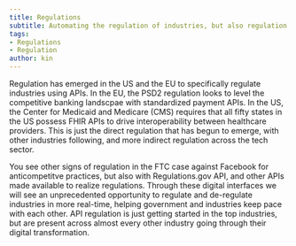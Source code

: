 ```yaml
---
title: Regulations
subtitle: Automating the regulation of industries, but also regulation and de-regulation.
tags:
- Regulations
- Regulation
author: kin
---
```


Regulation has emerged in the US and the EU to specifically regulate industries using APIs. In the EU, the PSD2 regulation looks to level the competitive banking landscpae with standardized payment APIs. In the US, the Center for Medicaid and Medicare (CMS) requires that all fifty states in the US possess FHIR APIs to drive interoperability between healthcare providers. This is just the direct regulation that has begun to emerge, with other industries following, and more indirect regulation across the tech sector.

You see other signs of regulation in the FTC case against Facebook for anticompetitve practices, but also with Regulations.gov API, and other APIs made available to realize regulations. Through these digital interfaces we will see an unprecedented opportunity to regulate and de-regulate industries in more real-time, helping government and industries keep pace with each other. API regulation is just getting started in the top industries, but are present across almost every other industry going through their digital transformation.